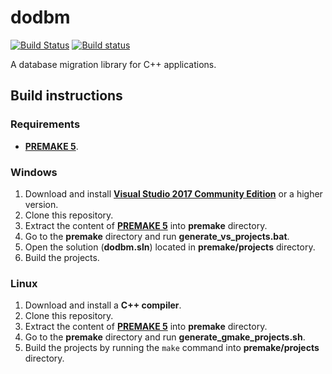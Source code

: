 # dodbm

[![Build Status](https://travis-ci.com/WopsS/dodbm.svg?branch=master)](https://travis-ci.com/WopsS/dodbm)
[![Build status](https://ci.appveyor.com/api/projects/status/mjghq67lhk84v8iq?svg=true)](https://ci.appveyor.com/project/WopsS/dodbm)

A database migration library for C++ applications.

## Build instructions

### Requirements

* **[PREMAKE 5](https://github.com/premake/premake-core/releases)**.

### Windows

1. Download and install **[Visual Studio 2017 Community Edition](https://www.visualstudio.com/)** or a higher version.
2. Clone this repository.
3. Extract the content of **[PREMAKE 5](https://github.com/premake/premake-core/releases)** into **premake** directory.
11. Go to the **premake** directory and run **generate_vs_projects.bat**.
12. Open the solution (**dodbm.sln**) located in **premake/projects** directory.
13. Build the projects.

### Linux

1. Download and install a **C++ compiler**.
2. Clone this repository.
3. Extract the content of **[PREMAKE 5](https://github.com/premake/premake-core/releases)** into **premake** directory.
4. Go to the **premake** directory and run **generate_gmake_projects.sh**.
5. Build the projects by running the `make` command into **premake/projects** directory.
